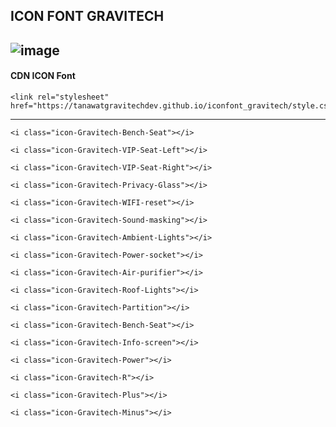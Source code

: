 ## ICON FONT GRAVITECH

![image](https://tanawatgravitechdev.github.io/iconfont_gravitech/images/exemple.png)
--------
#### CDN ICON Font
```
<link rel="stylesheet" href="https://tanawatgravitechdev.github.io/iconfont_gravitech/style.css">
```
----
```
<i class="icon-Gravitech-Bench-Seat"></i>
```
```
<i class="icon-Gravitech-VIP-Seat-Left"></i>
```
```
<i class="icon-Gravitech-VIP-Seat-Right"></i>
```
```
<i class="icon-Gravitech-Privacy-Glass"></i>
```
```
<i class="icon-Gravitech-WIFI-reset"></i>
```
```
<i class="icon-Gravitech-Sound-masking"></i>
```
```
<i class="icon-Gravitech-Ambient-Lights"></i>
```
```
<i class="icon-Gravitech-Power-socket"></i>
```
```
<i class="icon-Gravitech-Air-purifier"></i>
```
```
<i class="icon-Gravitech-Roof-Lights"></i>
```
```
<i class="icon-Gravitech-Partition"></i>
```
```
<i class="icon-Gravitech-Bench-Seat"></i>
```
```
<i class="icon-Gravitech-Info-screen"></i>
```

```
<i class="icon-Gravitech-Power"></i>
```

```
<i class="icon-Gravitech-R"></i>
```

```
<i class="icon-Gravitech-Plus"></i>
```

```
<i class="icon-Gravitech-Minus"></i>
```
